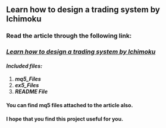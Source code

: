 ## Learn how to design a trading system by Ichimoku
### Read the article through the following link:
### ***[Learn how to design a trading system by Ichimoku](https://www.mql5.com/en/articles/11081)***
#### ***Included files:***
1. ***mq5_Files***
2. ***ex5_Files***
3. ***README File***
#### You can find mq5 files attached to the article also.

#### I hope that you find this project useful for you.